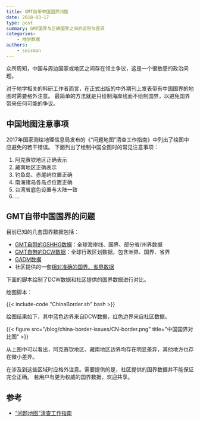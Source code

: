```yaml
---
title: GMT自带中国国界问题
date: 2018-03-17
type: post
summary: GMT国界与正确国界之间的区别与差异
categories:
    - 地学数据
authors:
    - seisman
---
```


众所周知，中国与周边国家或地区之间存在领土争议，这是一个很敏感的政治问题。

对于地学相关的科研工作者而言，在正式出版的中外期刊上发表带有中国国界的地图时需要格外注意。
最简单的方法就是只绘制海岸线而不绘制国界，以避免国界带来任何可能的争议。

## 中国地图注意事项

2017年国家测绘地理信息局发布的《“问题地图”清查工作指南》中列出了绘图中应避免的若干错误。
下面列出了绘制中国全图时的常见注意事项：

1. 阿克赛钦地区正确表示
2. 藏南地区正确表示
3. 钓鱼岛、赤尾屿位置正确
4. 南海诸岛各岛点位置正确
5. 台湾省底色设置与大陆一致
6. ...

## GMT自带中国国界的问题

目前已知的几套国界数据包括：

- [GMT自带的GSHHG数据](https://docs.gmt-china.org/latest/dataset/gshhg/)：全球海岸线、国界、部分省/州界数据
- [GMT自带的DCW数据](https://docs.gmt-china.org/latest/dataset/dcw/)：全球行政区划数据，包含洲界、国界、省界
- [GADM数据](https://docs.gmt-china.org/latest/dataset/gadm/)
- 社区提供的一套[相对准确的国界、省界数据](/example/ex003)

下面的脚本绘制了DCW数据和社区提供的国界数据进行对比。

绘图脚本：

{{< include-code "ChinaBorder.sh" bash >}}

绘图结果如下，其中蓝色边界来自DCW数据，红色边界来自社区数据。

{{< figure src="/blog/china-border-issues/CN-border.png" title="中国国界对比图" >}}

从上图中可以看出，阿克赛钦地区、藏南地区边界均存在明显差异，其他地方也存在微小差异。

在涉及到这些区域时应格外注意。需要提供的是，社区提供的国界数据并不能保证完全正确。
若用户有更为权威的国界数据，欢迎共享。

## 参考

- [“问题地图”清查工作指南](http://www.iap.cas.cn/xwzx/tzgg/201709/P020170911372769133133.pdf)
